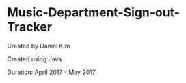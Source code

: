 # Music-Department-Sign-out-Tracker
Created by Daniel Kim

Created using Java

Duration: April 2017 - May 2017
